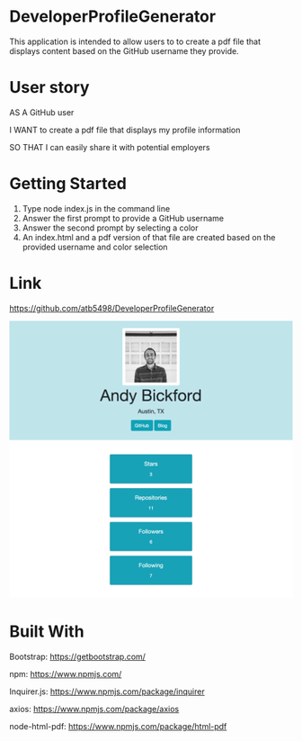 # DeveloperProfileGenerator
This application is intended to allow users to to create a pdf file that displays content based on the GitHub username they provide.

# User story
AS A GitHub user

I WANT to create a pdf file that displays my profile information

SO THAT I can easily share it with potential employers

# Getting Started
1. Type node index.js in the command line
2. Answer the first prompt to provide a GitHub username
3. Answer the second prompt by selecting a color
4. An index.html and a pdf version of that file are created based on the provided username and color selection

# Link
https://github.com/atb5498/DeveloperProfileGenerator

![alt text](screen.png "Logo Title Text 1")

# Built With
Bootstrap: https://getbootstrap.com/

npm: https://www.npmjs.com/

Inquirer.js: https://www.npmjs.com/package/inquirer

axios: https://www.npmjs.com/package/axios

node-html-pdf: https://www.npmjs.com/package/html-pdf
